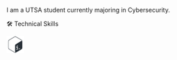 I am a UTSA student currently majoring in Cybersecurity.

:hammer_and_wrench: Technical Skills
<div>
  <img src="https://github.com/devicons/devicon/blob/master/icons/bash/bash-plain.svg" title="Bash" alt="bash" width="40" height="40"/>&nbsp;
</div>
<p> </p>
<div id="badges">
  <a href=www.linkedin.com/in/marqus-thomas-a641ab201
    <img src="https://img.shields.io/badge/LinkedIn-blue?style=for-the-badge&logo=linkedin&logoColor=white" alt="LinkedIn Badge"/>
</div>
